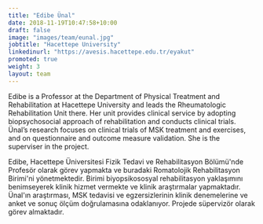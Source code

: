```yaml
---
title: "Edibe Ünal"
date: 2018-11-19T10:47:58+10:00
draft: false
image: "images/team/eunal.jpg"
jobtitle: "Hacettepe University"
linkedinurl: "https://avesis.hacettepe.edu.tr/eyakut"
promoted: true
weight: 3
layout: team
---
```


Edibe is a Professor at the Department of Physical Treatment and Rehabilitation at Hacettepe University and leads the Rheumatologic Rehabilitation Unit there. Her unit provides clinical service by adopting biopsychosocial approach of rehabilitation and conducts clinical trials. Ünal’s research focuses on clinical trials of MSK treatment and exercises, and on questionnaire and outcome measure validation. She is the superviser in the project.

Edibe, Hacettepe Üniversitesi Fizik Tedavi ve Rehabilitasyon Bölümü'nde Profesör olarak görev yapmakta ve buradaki Romatolojik Rehabilitasyon Birimi'ni yönetmektedir. Birimi biyopsikososyal rehabilitasyon yaklaşımını benimseyerek klinik hizmet vermekte ve klinik araştırmalar yapmaktadır. Ünal'ın araştırması, MSK tedavisi ve egzersizlerinin klinik denemelerine ve anket ve sonuç ölçüm doğrulamasına odaklanıyor. Projede süpervizör olarak görev almaktadır.
